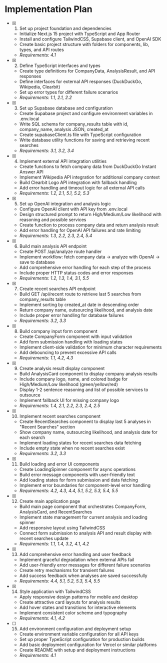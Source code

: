 # Implementation Plan

- [x] 1. Set up project foundation and dependencies

  - Initialize Next.js 15 project with TypeScript and App Router
  - Install and configure TailwindCSS, Supabase client, and OpenAI SDK
  - Create basic project structure with folders for components, lib, types, and API routes
  - _Requirements: 4.1_

- [x] 2. Define TypeScript interfaces and types

  - Create type definitions for CompanyData, AnalysisResult, and API responses
  - Define interfaces for external API responses (DuckDuckGo, Wikipedia, Clearbit)
  - Set up error types for different failure scenarios
  - _Requirements: 1.1, 2.1, 2.2_

- [x] 3. Set up Supabase database and configuration

  - Create Supabase project and configure environment variables in .env.local
  - Write SQL schema for company_results table with id, company_name, analysis JSON, created_at
  - Create supabaseClient.ts file with TypeScript configuration
  - Write database utility functions for saving and retrieving recent searches
  - _Requirements: 3.1, 3.2, 3.4_

- [x] 4. Implement external API integration utilities

  - Create functions to fetch company data from DuckDuckGo Instant Answer API
  - Implement Wikipedia API integration for additional company context
  - Build Clearbit Logo API integration with fallback handling
  - Add error handling and timeout logic for all external API calls
  - _Requirements: 1.2, 2.1, 5.1, 5.2, 5.3_

- [x] 5. Set up OpenAI integration and analysis logic

  - Configure OpenAI client with API key from .env.local
  - Design structured prompt to return High/Medium/Low likelihood with reasoning and possible services
  - Create function to process company data and return analysis result
  - Add error handling for OpenAI API failures and rate limiting
  - _Requirements: 1.3, 2.2, 2.3, 2.4, 5.4_

- [x] 6. Build main analysis API endpoint

  - Create POST /api/analyze route handler
  - Implement workflow: fetch company data → analyze with OpenAI → save to database
  - Add comprehensive error handling for each step of the process
  - Include proper HTTP status codes and error responses
  - _Requirements: 1.2, 1.3, 1.4, 3.1, 5.5_

- [x] 7. Create recent searches API endpoint

  - Build GET /api/recent route to retrieve last 5 searches from company_results table
  - Implement sorting by created_at date in descending order
  - Return company name, outsourcing likelihood, and analysis date
  - Include proper error handling for database failures
  - _Requirements: 3.2, 3.3_

- [x] 8. Build company input form component

  - Create CompanyForm component with input validation
  - Add form submission handling with loading states
  - Implement client-side validation for minimum character requirements
  - Add debouncing to prevent excessive API calls
  - _Requirements: 1.1, 4.2, 4.3_

- [x] 9. Create analysis result display component

  - Build AnalysisCard component to display company analysis results
  - Include company logo, name, and colored badge for High/Medium/Low likelihood (green/yellow/red)
  - Display 1-2 sentence reasoning and list of possible services to outsource
  - Implement fallback UI for missing company logo
  - _Requirements: 1.4, 2.1, 2.2, 2.3, 2.4, 2.5_

- [x] 10. Implement recent searches component

  - Create RecentSearches component to display last 5 analyses in "Recent Searches" section
  - Show company name, outsourcing likelihood, and analysis date for each search
  - Implement loading states for recent searches data fetching
  - Include empty state when no recent searches exist
  - _Requirements: 3.2, 3.3_

- [x] 11. Build loading and error UI components

  - Create LoadingSpinner component for async operations
  - Build error message components with user-friendly text
  - Add loading states for form submission and data fetching
  - Implement error boundaries for component-level error handling
  - _Requirements: 4.2, 4.3, 4.4, 5.1, 5.2, 5.3, 5.4, 5.5_

- [x] 12. Create main application page

  - Build main page component that orchestrates CompanyForm, AnalysisCard, and RecentSearches
  - Implement state management for current analysis and loading spinner
  - Add responsive layout using TailwindCSS
  - Connect form submission to analysis API and result display with recent searches update
  - _Requirements: 1.1, 1.4, 3.2, 4.1, 4.2_

- [x] 13. Add comprehensive error handling and user feedback

  - Implement graceful degradation when external APIs fail
  - Add user-friendly error messages for different failure scenarios
  - Create retry mechanisms for transient failures
  - Add success feedback when analyses are saved successfully
  - _Requirements: 4.4, 5.1, 5.2, 5.3, 5.4, 5.5_

- [x] 14. Style application with TailwindCSS

  - Apply responsive design patterns for mobile and desktop
  - Create attractive card layouts for analysis results
  - Add hover states and transitions for interactive elements
  - Implement consistent color scheme and typography
  - _Requirements: 4.1, 4.2_

- [ ] 15. Add environment configuration and deployment setup
  - Create environment variable configuration for all API keys
  - Set up proper TypeScript configuration for production builds
  - Add basic deployment configuration for Vercel or similar platforms
  - Create README with setup and deployment instructions
  - _Requirements: 4.1_
